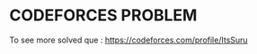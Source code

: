 # CODEFORCES PROBLEM

To see more solved que : <a href="https://codeforces.com/profile/ItsSuru">https://codeforces.com/profile/ItsSuru</a>
